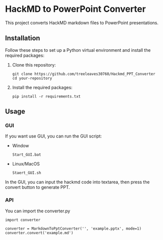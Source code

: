 # HackMD to PowerPoint Converter

This project converts HackMD markdown files to PowerPoint presentations.

## Installation

Follow these steps to set up a Python virtual environment and install the required packages:

1. Clone this repository:

    ```
    git clone https://github.com/treeleaves30760/Hackmd_PPT_Converter
    cd your-repository
    ```

2. Install the required packages:

    ```
    pip install -r requirements.txt
    ```

## Usage

### GUI

If you want use GUI, you can run the GUI script:

- Window
    ```
    Start_GUI.bat
    ```

- Linux/MacOS
    ```
    Staert_GUI.sh
    ```

In the GUI, you can input the hackmd code into textarea, then press the convert button to generate PPT.

### API

You can import the converter.py

```python=
import converter

converter = MarkdownToPptConverter('', 'example.pptx', mode=1)
converter.convert('example.md')
```
